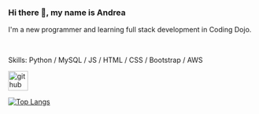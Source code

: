 ### Hi there 👋, my name is Andrea

I'm a new programmer and learning full stack development in Coding Dojo.

<br/>



Skills: Python / MySQL / JS / HTML / CSS / Bootstrap / AWS

[<img src='https://cdn.jsdelivr.net/npm/simple-icons@3.0.1/icons/github.svg' alt='github' height='40'>](https://github.com/andreachou)  

[![Top Langs](https://github-readme-stats.vercel.app/api/top-langs/?username=andreachou)](https://github.com/anuraghazra/github-readme-stats)

